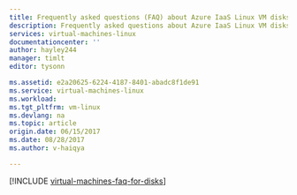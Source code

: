 ```yaml
---
title: Frequently asked questions (FAQ) about Azure IaaS Linux VM disks | Microsoft Docs
description: Frequently asked questions about Azure IaaS Linux VM disks and premium disks (managed and unmanaged)
services: virtual-machines-linux
documentationcenter: ''
author: hayley244
manager: timlt
editor: tysonn

ms.assetid: e2a20625-6224-4187-8401-abadc8f1de91
ms.service: virtual-machines-linux
ms.workload: 
ms.tgt_pltfrm: vm-linux
ms.devlang: na
ms.topic: article
origin.date: 06/15/2017
ms.date: 08/28/2017
ms.author: v-haiqya

---
```

[!INCLUDE [virtual-machines-faq-for-disks](../../../includes/virtual-machines-faq-for-disks.md)]
